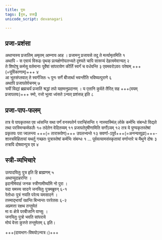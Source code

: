 ```yaml
---
title: पुत्रः
tags: [पुत्रः, प्रजा]
unicode_script: devanagari

---
```

## प्रजा-प्रशंसा
अथाप्यस्य प्रजातिम् अमृतम् आम्नाय आह । प्रजामनु प्रजायसे तदु ते मर्त्यामृतमिति १  
अथापि - स एवायं विरूढः पृथक् प्रत्यक्षेणोपलभ्यते दृश्यते चापि सारूप्यं देहत्वमेवान्यत् २  
ते शिष्टेषु कर्मसु वर्तमानाः पूर्वेषां सांपरायेण कीर्तिं स्वर्गं च वर्धयन्ति ३ एवमवरोऽवरः परेषाम् +++(=पूर्विकाणाम्)+++ ४  
आ भूतसंप्लवात् ते स्वर्गजितः ५ पुनः सर्गे बीजार्था भवन्तीति भविष्यत्पुराणे ६  
अथापि प्रजापतेर्वचनम् ७  
त्रयीं विद्यां ब्रह्मचर्यं प्रजातिं श्रद्धां तपो यज्ञमनुप्रदानम् । य एतानि कुर्वते तैरित् सह +++(वयम् प्रजापतयः)+++ स्मो, रजो भूत्वा ध्वंसते ऽन्यत् प्रशंसन्न् इति ८


## प्रजा-पाप-फलम्
तत्र ये पापकृतस्त एव ध्वंसन्ति यथा पर्णं वनस्पतेर्न परान्हिंसन्ति ९ नास्यास्मिंल् लोके कर्मभिः संबन्धो विद्यते तथा परस्मिन्कर्मफलैः १० तदेतेन वेदितव्यम् ११ प्रजापतेरृषीणामिति सर्गोऽयम् १२ तत्र ये पुण्यकृतस्तेषां प्रकृतयः परा ज्वलन्त्य +++(= तारारूपेण)+++ उपलभ्यन्ते १३
सवर्णा-ऽपूर्व+++(=अनन्यव्यूढा)+++-शास्त्रविहितायां यथर्तु गच्छतः पुत्रास्तेषां कर्मभिः संबन्धः १ … पूर्ववत्यामसंस्कृतायां वर्णान्तरे च मैथुने दोषः ३ तत्रापि दोषवान्पुत्र एव ४ 

## स्त्री-व्यभिचारे
उत्पादयितुः पुत्र इति हि ब्राह्मणम् ५  
अथाप्युदाहरन्ति ।  
इदानीमेवाहं जनक स्त्रीणामीर्ष्यामि नो पुरा ।  
यदा यमस्य सादने जनयितुः पुत्रमब्रुवन् ६-१  
रेतोधाः पुत्रं नयति परेत्य यमसादने ।  
तस्माद्भार्यां रक्षन्ति बिभ्यन्तः पररेतसः ६-२  
अप्रमत्ता रक्षथ तन्तुमेतं  
मा वः क्षेत्रे परबीजानि वाप्सुः ।  
जनयितुः पुत्रो भवति सांपराये  
मोघं वेत्ता कुरुते तन्तुमेतम् ६ इति। 

+++(दायभाग-विषयोऽन्यत्र।)+++
